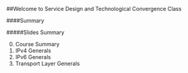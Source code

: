 ##Welcome to Service Design and Technological Convergence Class

####Summary

#####Slides Summary

0. Course Summary
1. IPv4 Generals
2. IPv6 Generals
3. Transport Layer Generals


